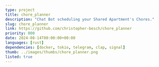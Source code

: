 ```yaml
---
type: project
title: chore_planner
description: "Chat Bot scheduling your Shared Apartment's Chores."
slug: chore_planner
link: https://github.com/christopher-besch/chore_planner
priority: 000
date: 2024-08-14T00:00:00+00:00
languages: [rust]
dependencies: [docker, tokio, telegram, clap, signal]
thumb: ../images/thumbs/chore_planner.png
listed: true
---
```


